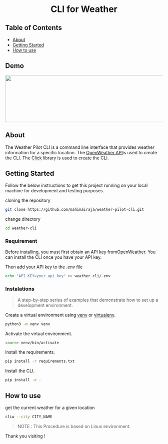 <center>

# CLI for Weather

</center>

## Table of Contents

- [About](#about)
- [Getting Started](#getting_started)
- [How to use](#usage)

## Demo

<img src="demo/img.png" width="600" height="150" />

## About <a name = "about"></a>

The Weather Pilot CLI is a command line interface that provides weather information for a specific location. The [OpenWeather API](https://openweathermap.org/api)is used to create the CLI. The [Click](https://click.palletsprojects.com/en/7.x/) library is used to create the CLI.

## Getting Started <a name = "getting_started"></a>

Follow the below instructions to get this project running on your local machine for development and testing purposes.

cloning the repository

```bash
git clone https://github.com/mahimairaja/weather-pilot-cli.git
```

change directory

```bash
cd weather-cli
```

### Requirement

Before installing, you must first obtain an API key from[OpenWeather](https://openweathermap.org/api). You can install the CLI once you have your API key.

Then add your API key to the .env file

```bash
echo "API_KEY=your_api_key" >> weather_cli/.env
```

### Instalations

> A step-by-step series of examples that demonstrate how to set up a development environment.

Create a virtual environment using [venv](https://docs.python.org/3/library/venv.html) or [virtualenv](https://virtualenv.pypa.io/en/latest/).

```bash
python3 -m venv venv
```

Activate the virtual environment.

```bash
source venv/bin/activate
```

Install the requirements.

```bash
pip install -r requirements.txt
```

Install the CLI.

```bash
pip install -e .
```

## How to use <a name = "usage"></a>

get the current weather for a given location

```bash
cliw --city CITY_NAME
```

> NOTE : This Procedure is based on Linux environment.

Thank you visiting !
